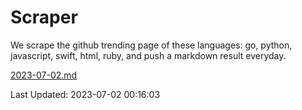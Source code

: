 # Scraper

We scrape the github trending page of these languages: go, python, javascript, swift, html, ruby, and push a markdown result everyday.

[2023-07-02.md](https://github.com/henson/Scraper/blob/master/2023-07-02.md)

Last Updated: 2023-07-02 00:16:03